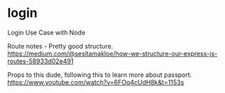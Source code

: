 # login
Login Use Case with Node

Route notes - Pretty good structure. 
https://medium.com/@sesitamakloe/how-we-structure-our-express-js-routes-58933d02e491

Props to this dude, following this to learn more about passport.
https://www.youtube.com/watch?v=6FOq4cUdH8k&t=1153s

